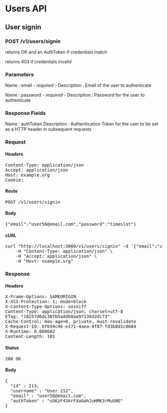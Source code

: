 # Users API

## User signin

### POST /v1/users/signin

returns OK and an AuthToken if credentials match

returns 403 if credentials invalid

### Parameters

Name : email *- required -*
Description : Email of the user to authenticate

Name : password *- required -*
Description : Password for the user to authenticate


### Response Fields

Name : authToken
Description : Authentication Token for the user to be set as a HTTP header in subsequent requests

### Request

#### Headers

<pre>Content-Type: application/json
Accept: application/json
Host: example.org
Cookie: </pre>

#### Route

<pre>POST /v1/users/signin</pre>

#### Body

<pre>{"email":"user56@email.com","password":"timeslot"}</pre>

#### cURL

<pre class="request">curl &quot;http://localhost:3000/v1/users/signin&quot; -d &#39;{&quot;email&quot;:&quot;user56@email.com&quot;,&quot;password&quot;:&quot;timeslot&quot;}&#39; -X POST \
	-H &quot;Content-Type: application/json&quot; \
	-H &quot;Accept: application/json&quot; \
	-H &quot;Host: example.org&quot;</pre>

### Response

#### Headers

<pre>X-Frame-Options: SAMEORIGIN
X-XSS-Protection: 1; mode=block
X-Content-Type-Options: nosniff
Content-Type: application/json; charset=utf-8
ETag: &quot;18257d6dc30fb5addb8aa97130d2dc73&quot;
Cache-Control: max-age=0, private, must-revalidate
X-Request-Id: 6f694c46-e171-4aea-8f87-fd3b8d1c0604
X-Runtime: 0.008602
Content-Length: 101</pre>

#### Status

<pre>200 OK</pre>

#### Body

<pre>{
  "id" : 213,
  "username" : "User 212",
  "email" : "user56@email.com",
  "authToken" : "vUKzF43ArFXwGahJuHMK3rMuUNE"
}</pre>
